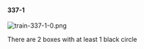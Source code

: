 #### 337-1
![train-337-1-0.png](https://github.com/lil-lab/nlvr/raw/master/nlvr/train/images/37/train-337-1-0.png "train-337-1-0.png")

There are 2 boxes with at least 1 black circle